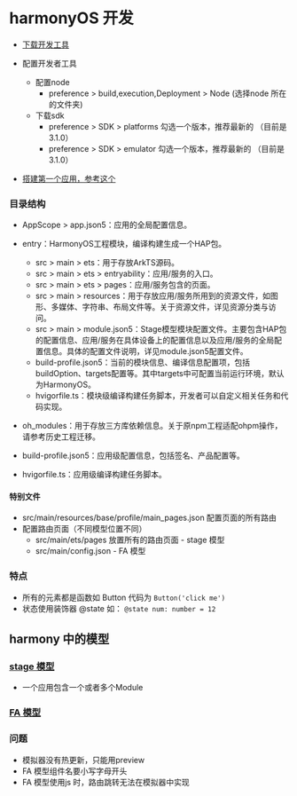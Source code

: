 # harmonyOS 开发

- [下载开发工具](https://developer.harmonyos.com/cn/develop/deveco-studio)
- 配置开发者工具
  - 配置node
    - preference > build,execution,Deployment > Node (选择node 所在的文件夹)
  - 下载sdk  
    - preference > SDK > platforms  勾选一个版本，推荐最新的 （目前是3.1.0）
    - preference > SDK > emulator   勾选一个版本，推荐最新的 （目前是3.1.0）

- [搭建第一个应用，参考这个](https://developer.harmonyos.com/cn/docs/documentation/doc-guides-V3/start-with-ets-stage-0000001477980905-V3?catalogVersion=V3)

### 目录结构

- AppScope > app.json5：应用的全局配置信息。
- entry：HarmonyOS工程模块，编译构建生成一个HAP包。
  + src > main > ets：用于存放ArkTS源码。
  + src > main > ets > entryability：应用/服务的入口。
  + src > main > ets > pages：应用/服务包含的页面。
  + src > main > resources：用于存放应用/服务所用到的资源文件，如图形、多媒体、字符串、布局文件等。关于资源文件，详见资源分类与访问。
  + src > main > module.json5：Stage模型模块配置文件。主要包含HAP包的配置信息、应用/服务在具体设备上的配置信息以及应用/服务的全局配置信息。具体的配置文件说明，详见module.json5配置文件。
  + build-profile.json5：当前的模块信息、编译信息配置项，包括buildOption、targets配置等。其中targets中可配置当前运行环境，默认为HarmonyOS。
  + hvigorfile.ts：模块级编译构建任务脚本，开发者可以自定义相关任务和代码实现。
- oh_modules：用于存放三方库依赖信息。关于原npm工程适配ohpm操作，请参考历史工程迁移。
- build-profile.json5：应用级配置信息，包括签名、产品配置等。

- hvigorfile.ts：应用级编译构建任务脚本。


#### 特别文件

- src/main/resources/base/profile/main_pages.json  配置页面的所有路由
- 配置路由页面（不同模型位置不同）
  - src/main/ets/pages  放置所有的路由页面 - stage 模型
  - src/main/config.json        - FA 模型

### 特点

- 所有的元素都是函数如 Button 代码为 `Button('click me')`
- 状态使用装饰器 @state 如： `@state num: number = 12`

## harmony 中的模型

### [stage 模型](https://developer.harmonyos.com/cn/docs/documentation/doc-guides-V3/application-package-structure-stage-0000001478061425-V3?catalogVersion=V3)

- 一个应用包含一个或者多个Module

### [FA 模型](https://developer.harmonyos.com/cn/docs/documentation/doc-guides-V3/application-package-structure-fa-0000001477980909-V3?catalogVersion=V3)




### 问题

- 模拟器没有热更新，只能用preview
- FA 模型组件名要小写字母开头
- FA 模型使用js 时，路由跳转无法在模拟器中实现